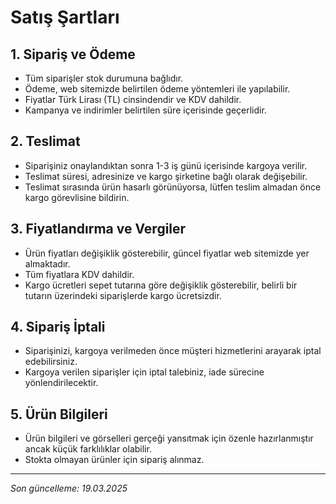 # Satış Şartları

## 1. Sipariş ve Ödeme

- Tüm siparişler stok durumuna bağlıdır.
- Ödeme, web sitemizde belirtilen ödeme yöntemleri ile yapılabilir.
- Fiyatlar Türk Lirası (TL) cinsindendir ve KDV dahildir.
- Kampanya ve indirimler belirtilen süre içerisinde geçerlidir.

## 2. Teslimat

- Siparişiniz onaylandıktan sonra 1-3 iş günü içerisinde kargoya verilir.
- Teslimat süresi, adresinize ve kargo şirketine bağlı olarak değişebilir.
- Teslimat sırasında ürün hasarlı görünüyorsa, lütfen teslim almadan önce kargo görevlisine bildirin.

## 3. Fiyatlandırma ve Vergiler

- Ürün fiyatları değişiklik gösterebilir, güncel fiyatlar web sitemizde yer almaktadır.
- Tüm fiyatlara KDV dahildir.
- Kargo ücretleri sepet tutarına göre değişiklik gösterebilir, belirli bir tutarın üzerindeki siparişlerde kargo ücretsizdir.

## 4. Sipariş İptali

- Siparişinizi, kargoya verilmeden önce müşteri hizmetlerini arayarak iptal edebilirsiniz.
- Kargoya verilen siparişler için iptal talebiniz, iade sürecine yönlendirilecektir.

## 5. Ürün Bilgileri

- Ürün bilgileri ve görselleri gerçeği yansıtmak için özenle hazırlanmıştır ancak küçük farklılıklar olabilir.
- Stokta olmayan ürünler için sipariş alınmaz.

---

*Son güncelleme: 19.03.2025* 